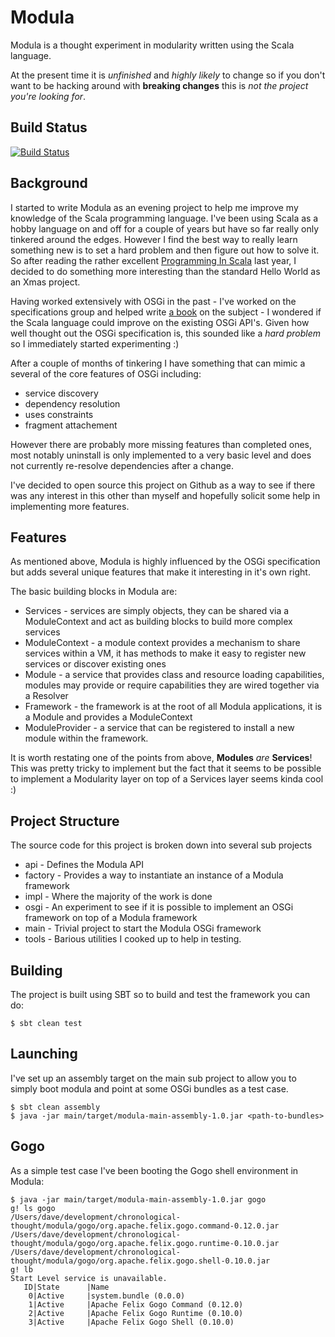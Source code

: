 Modula
======

Modula is a thought experiment in modularity written using the Scala language.

At the present time it is <em>unfinished</em> and <em>highly likely</em> to change so if you don't want to be hacking
around with <b>breaking changes</b> this is <em>not the project you're looking for</em>.

Build Status
--------

[![Build Status](https://travis-ci.org/davemssavage/modula.png)](https://travis-ci.org/davemssavage/modula)

Background
--------
I started to write Modula as an evening project to help me improve my knowledge of the Scala
programming language. I've been using Scala as a hobby language on and off for a couple of years but have so far really
only tinkered around the edges. However I find the best way to really learn something new is to set a hard problem and
then figure out how to solve it. So after reading the rather excellent
<a href="http://www.artima.com/shop/programming_in_scala_2ed"> Programming In Scala</a> last year, I decided to do
something more interesting than the standard Hello World as an Xmas project.

Having worked extensively with OSGi in the past - I've worked on the specifications group and helped write
<a href="http://www.manning.com/hall/">a book</a> on the subject - I wondered if the Scala language could improve on the
existing OSGi API's. Given how well thought out the OSGi specification is, this sounded like a <em>hard problem</em> so
I immediately started experimenting :)

After a couple of months of tinkering I have something that can mimic a several of the core features of OSGi including:

* service discovery
* dependency resolution
* uses constraints
* fragment attachement

However there are probably more missing features than completed ones, most notably uninstall is only implemented to a
very basic level and does not currently re-resolve dependencies after a change.

I've decided to open source this project on Github as a way to see if there was any interest in this other than myself
and hopefully solicit some help in implementing more features.

Features
--------

As mentioned above, Modula is highly influenced by the OSGi specification but adds several unique features that make it
interesting in it's own right.

The basic building blocks in Modula are:

 * Services - services are simply objects, they can be shared via a ModuleContext and act as building blocks to build
 more complex services
 * ModuleContext - a module context provides a mechanism to share services within a VM, it has methods to make it easy
 to register new services or discover existing ones
 * Module - a service that provides class and resource loading capabilities, modules may provide or require capabilities
 they are wired together via a Resolver
 * Framework - the framework is at the root of all Modula applications, it is a Module and provides a ModuleContext
 * ModuleProvider - a service that can be registered to install a new module within the framework.

It is worth restating one of the points from above, <b>Modules</b> <em>are</em> <b>Services</b>! This was pretty tricky to
implement but the fact that it seems to be possible to implement a Modularity layer on top of a Services layer seems
kinda cool :)

Project Structure
-------------

The source code for this project is broken down into several sub projects

 * api - Defines the Modula API
 * factory - Provides a way to instantiate an instance of a Modula framework
 * impl - Where the majority of the work is done
 * osgi - An experiment to see if it is possible to implement an OSGi framework on top of a Modula framework
 * main - Trivial project to start the Modula OSGi framework
 * tools - Barious utilities I cooked up to help in testing.

Building
--------------

The project is built using SBT so to build and test the framework you can do:

    $ sbt clean test

Launching
--------------
I've set up an assembly target on the main sub project to allow you to simply boot modula and point at some OSGi
bundles as a test case.

    $ sbt clean assembly
    $ java -jar main/target/modula-main-assembly-1.0.jar <path-to-bundles>

Gogo
---------------

As a simple test case I've been booting the Gogo shell environment in Modula:

    $ java -jar main/target/modula-main-assembly-1.0.jar gogo
    g! ls gogo
    /Users/dave/development/chronological-thought/modula/gogo/org.apache.felix.gogo.command-0.12.0.jar
    /Users/dave/development/chronological-thought/modula/gogo/org.apache.felix.gogo.runtime-0.10.0.jar
    /Users/dave/development/chronological-thought/modula/gogo/org.apache.felix.gogo.shell-0.10.0.jar
    g! lb
    Start Level service is unavailable.
       ID|State      |Name
        0|Active     |system.bundle (0.0.0)
        1|Active     |Apache Felix Gogo Command (0.12.0)
        2|Active     |Apache Felix Gogo Runtime (0.10.0)
        3|Active     |Apache Felix Gogo Shell (0.10.0)
